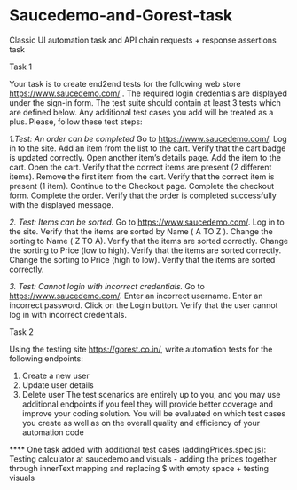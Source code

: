 # Saucedemo-and-Gorest-task
Classic UI automation task and API chain requests + response assertions task

Task 1

Your task is to create end2end tests for the following web store https://www.saucedemo.com/ . The
required login credentials are displayed under the sign-in form. The test suite should contain at least 3
tests which are defined below. Any additional test cases you add will be treated as a plus.
Please, follow these test steps:

*1.Test: An order can be completed*
Go to https://www.saucedemo.com/.
Log in to the site.
Add an item from the list to the cart.
Verify that the cart badge is updated correctly.
Open another item’s details page.
Add the item to the cart.
Open the cart.
Verify that the correct items are present (2 different items).
Remove the first item from the cart.
Verify that the correct item is present (1 item).
Continue to the Checkout page.
Complete the checkout form.
Complete the order.
Verify that the order is completed successfully with the displayed message.

*2. Test: Items can be sorted.*
Go to https://www.saucedemo.com/.
Log in to the site.
Verify that the items are sorted by Name ( A TO Z ).
Change the sorting to Name ( Z TO A).
Verify that the items are sorted correctly.
Change the sorting to Price (low to high).
Verify that the items are sorted correctly.
Change the sorting to Price (high to low).
Verify that the items are sorted correctly.

*3. Test: Cannot login with incorrect credentials.*
Go to https://www.saucedemo.com/.
Enter an incorrect username.
Enter an incorrect password.
Click on the Login button.
Verify that the user cannot log in with incorrect credentials.

Task 2

Using the testing site https://gorest.co.in/, write automation tests for the following endpoints:
1. Create a new user
2. Update user details
3. Delete user
The test scenarios are entirely up to you, and you may use additional endpoints if you feel they will
provide better coverage and improve your coding solution. You will be evaluated on which test cases you
create as well as on the overall quality and efficiency of your automation code


**** One task added with additional test cases (addingPrices.spec.js): Testing calculator at saucedemo and visuals - adding the prices together through innerText mapping and replacing $ with empty space + testing visuals
